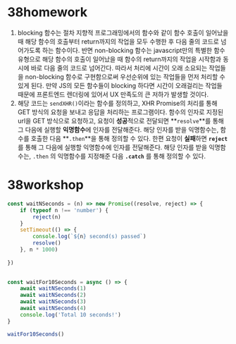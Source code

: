 # 38homework

1. blocking 함수는 절차 지향적 프로그래밍에서의 함수와 같이 함수 호출이 일어났을 때 해당 함수의 호출부터 return까지의 작업을 모두 수행한 후 다음 줄의 코드로 넘어가도록 하는 함수이다. 반면 non-blocking 함수는 javascript만의 특별한 함수 유형으로 해당 함수의 호출이 일어났을 때 함수의 return까지의 작업을 시작함과 동시에 바로 다음 줄의 코드로 넘어간다. 따라서 처리에 시간이 오래 소요되는 작업들을 non-blocking 함수로 구현함으로써 우선순위에 있는 작업들을 먼저 처리할 수 있게 된다. 만약 JS의 모든 함수들이 blocking 하다면 시간이 오래걸리는 작업들 때문에 프론트엔드 렌더링에 있어서 UX 만족도의 큰 저하가 발생할 것이다.
2. 해당 코드는 `sendXHR()`이라는 함수를 정의하고, XHR Promise의 처리를 통해 GET 방식의 요청을 보내고 응답을 처리하는 프로그램이다. 함수의 인자로 지정된 url을 GET 방식으로 요청하고, 요청이 **성공**적으로 전달되면 **`resolve`**를 통해 그 다음에 실행할 **익명함수**에 인자를 전달해준다. 해당 인자를 받을 익명함수는, 함수를 호출한 다음 **`.then`**을 통해 정의할 수 있다. 한편 요청이 **실패**하면 **`reject`** 를 통해 그 다음에 실행할 익명함수에 인자를 전달해준다. 해당 인자를 받을 익명함수는, `.then` 의 익명함수를 지정해준 다음 **`.catch`** 를 통해 정의할 수 있다.



# 38workshop

```js
const waitNSeconds = (n) => new Promise((resolve, reject) => {
    if (typeof n !== 'number') {
        reject(n)
    }
    setTimeout(() => {
        console.log(`${n} second(s) passed`)
        resolve()
    }, n * 1000)
    
}) 

  
const waitFor10Seconds = async () => {
    await waitNSeconds(1)
    await waitNSeconds(2)
    await waitNSeconds(3)
    await waitNSeconds(4)
    console.log('Total 10 seconds!')
}

waitFor10Seconds()
```

























